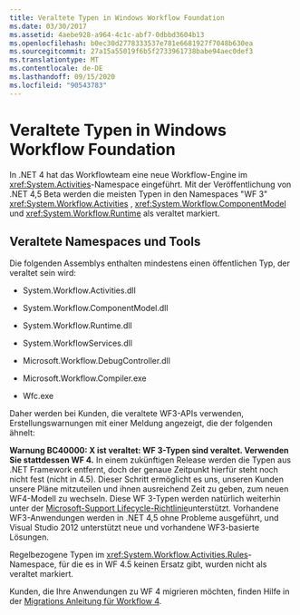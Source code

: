 ```yaml
---
title: Veraltete Typen in Windows Workflow Foundation
ms.date: 03/30/2017
ms.assetid: 4aebe928-a964-4c1c-abf7-0dbbd3604b13
ms.openlocfilehash: b0ec30d2778333537e781e6681927f7048b630ea
ms.sourcegitcommit: 27a15a55019f6b5f2733961738babe94aec0def3
ms.translationtype: MT
ms.contentlocale: de-DE
ms.lasthandoff: 09/15/2020
ms.locfileid: "90543783"
---
```

# <a name="deprecated-types-in-windows-workflow-foundation"></a>Veraltete Typen in Windows Workflow Foundation
In .NET 4 hat das Workflowteam eine neue Workflow-Engine im <xref:System.Activities>-Namespace eingeführt. Mit der Veröffentlichung von .NET 4,5 Beta werden die meisten Typen in den Namespaces "WF 3" <xref:System.Workflow.Activities> , <xref:System.Workflow.ComponentModel> und  <xref:System.Workflow.Runtime> als veraltet markiert.  
  
## <a name="obsolete-namespaces-and-tools"></a>Veraltete Namespaces und Tools  
 Die folgenden Assemblys enthalten mindestens einen öffentlichen Typ, der veraltet sein wird:  
  
- System.Workflow.Activities.dll  
  
- System.Workflow.ComponentModel.dll  
  
- System.Workflow.Runtime.dll  
  
- System.WorkflowServices.dll  
  
- Microsoft.Workflow.DebugController.dll  
  
- Microsoft.Workflow.Compiler.exe  
  
- Wfc.exe  
  
 Daher werden bei Kunden, die veraltete WF3-APIs verwenden, Erstellungswarnungen mit einer Meldung angezeigt, die der folgenden ähnelt:  
  
 **Warnung BC40000: X ist veraltet: WF 3-Typen sind veraltet. Verwenden Sie stattdessen WF 4.** In einem zukünftigen Release werden die Typen aus .NET Framework entfernt, doch der genaue Zeitpunkt hierfür steht noch nicht fest (nicht in 4.5). Dieser Schritt ermöglicht es uns, unseren Kunden unsere Pläne mitzuteilen und ihnen ausreichend Zeit zu geben, zum neuen WF4-Modell zu wechseln. Diese WF 3-Typen werden natürlich weiterhin unter der [Microsoft-Support Lifecycle-Richtlinie](/lifecycle/)unterstützt. Vorhandene WF3-Anwendungen werden in .NET 4,5 ohne Probleme ausgeführt, und Visual Studio 2012 unterstützt neue und vorhandene WF3-basierte Lösungen.  
  
 Regelbezogene Typen im <xref:System.Workflow.Activities.Rules>-Namespace, für die es in WF 4.5 keinen Ersatz gibt, wurden nicht als veraltet markiert.  
  
 Kunden, die Ihre Anwendungen zu WF 4 migrieren möchten, finden Hilfe in der [Migrations Anleitung für Workflow 4](migration-guidance.md).
